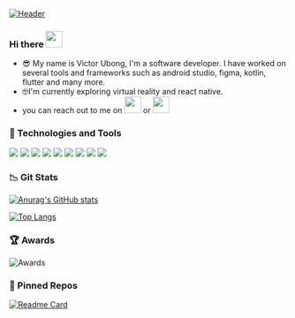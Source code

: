
[![Header](https://user-images.githubusercontent.com/69816875/147891972-5fc5b29d-2235-448f-b833-d345220e8f24.jpg "Header")](https://developers.google.com/profile/u/vicksoson)


### Hi there <img src="https://raw.githubusercontent.com/MartinHeinz/MartinHeinz/master/wave.gif" width="30px">

- 😎 My name is Victor Ubong, I'm a software developer. I have worked on several tools and frameworks such as android studio, figma, kotlin, flutter and many more.
- 🤓I'm currently exploring virtual reality and react native.
- you can reach out to me on [<img src="https://user-images.githubusercontent.com/69816875/147613139-9a923b92-3c8d-45ee-8c9b-7dacb1170d8f.png" width="30px">](https://www.linkedin.com/in/vicksoson)   or   [<img src="https://user-images.githubusercontent.com/69816875/147613221-a29f570d-bc60-4b55-b7d2-d4e704aacfe1.jpeg" width="30px">](https://www.twitter.com/vicksoson)

### 🔧 Technologies and Tools

 ![](https://img.shields.io/badge/OS-Linux-informational?style=flat&logo=<logohere>&logoColor=white&color=2bbc8a)
 ![](https://img.shields.io/badge/Tool-Android_Studio-informational?style=flat&logo=<logohere>&logoColor=white&color=2bbc8a)
 ![](https://img.shields.io/badge/Code-Kotlin-informational?style=flat&logo=<logohere>&logoColor=white&color=2bbc8a)
 ![](https://img.shields.io/badge/Code-Dart-informational?style=flat&logo=<logohere>&logoColor=white&color=2bbc8a)
 ![](https://img.shields.io/badge/Code-Swift-informational?style=flat&logo=<logohere>&logoColor=white&color=2bbc8a)
 ![](https://img.shields.io/badge/OS-Android-informational?style=flat&logo=<logohere>&logoColor=white&color=2bbc8a)
 ![](https://img.shields.io/badge/Tool-Figma-informational?style=flat&logo=<logohere>&logoColor=white&color=2bbc8a)
 ![](https://img.shields.io/badge/OS-Windows-informational?style=flat&logo=<logohere>&logoColor=white&color=2bbc8a)
 ![](https://img.shields.io/badge/FrameWork-Flutter-informational?style=flat&logo=<logohere>&logoColor=white&color=2bbc8a)


### 📉 Git Stats

[![Anurag's GitHub stats](https://github-readme-stats.vercel.app/api?username=Vcky4&count_private=true&hide=stars&show_icons=true&theme=tokyonight)](https://www.github.com/Vcky4)

<!-- <img align="center" src="https://github-readme-stats.vercel.app/api/top-langs/?username=Vcky4&theme=tokyonight" />
-->
[![Top Langs](https://github-readme-stats.vercel.app/api/top-langs/?username=Vcky4&layout=compact&theme=tokyonight)](https://github.com/Vcky4)

### 🏆 Awards

![Awards](https://github-profile-trophy.vercel.app/?username=Vcky4&no-bg=true)

### 📌 Pinned Repos

[![Readme Card](https://github-readme-stats.vercel.app/api/pin/?username=Vcky4&repo=maipady&theme=tokyonight)](https:www.github.com/Vcky4/maipady)
<!--
**Vcky4/Vcky4** is a ✨ _special_ ✨ repository because its `README.md` (this file) appears on your GitHub profile.

Here are some ideas to get you started:

- 🔭 I’m currently working on ...
- 🌱 I’m currently learning ...
- 👯 I’m looking to collaborate on ...
- 🤔 I’m looking for help with ...
- 💬 Ask me about ...
- 📫 How to reach me: ...
- 😄 Pronouns: ...
- ⚡ Fun fact: ...
-->
